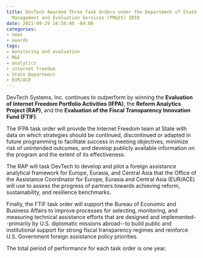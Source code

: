 ```yaml
---
title: DevTech Awarded Three Task Orders under the Department of State's Performance
  Management and Evaluation Services (PM&ES) IDIQ
date: 2021-09-29 16:50:00 -04:00
categories:
- news
- awards
tags:
- monitoring and evaluation
- M&E
- analytics
- internet freedom
- State Department
- EUR/ACE
---
```


DevTech Systems, Inc. continues to outperform by winning the **Evaluation of Internet Freedom Portfolio Activities (IFPA)**, the **Reform Analytics Project (RAP)**, and the **Evaluation of the Fiscal Transparency Innovation Fund (FTIF)**. 

The IFPA task order will provide the Internet Freedom team at State with data on which strategies should be continued, discontinued or adapted in future programming to facilitate success in meeting objectives, minimize risk of unintended outcomes, and develop publicly available information on the program and the extent of its effectiveness.  

The RAP will task DevTech to develop and pilot a foreign assistance analytical framework for Europe, Eurasia, and Central Asia that the Office of the Assistance Coordinator for Europe, Eurasia and Central Asia (EUR/ACE) will use to assess the progress of partners towards achieving reform, sustainability, and resilience benchmarks. 

Finally, the FTIF task order will support the Bureau of Economic and Business Affairs to improve processes for selecting, monitoring, and measuring technical assistance efforts that are designed and implemented--primarily by U.S. diplomatic missions abroad--to build public and institutional support for strong fiscal transparency regimes and reinforce U.S. Government foreign assistance policy priorities.

The total period of performance for each task order is one year.